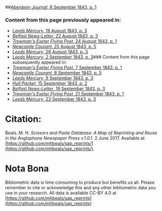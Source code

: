 ##[*Aberdeen Journal*, 6 September 1843, p. 1](https://mhbeals.github.io/sap_html/Aberdeen-Journal/Aberdeen-Journal-6-September-1843-p-1)

### Content from this page previously appeared in:
+ [*Leeds Mercury*, 19 August 1843, p. 3](https://mhbeals.github.io/sap_html/Leeds-Mercury/Leeds-Mercury-19-August-1843-p-3)
+ [*Belfast News-Letter*, 22 August 1843, p. 3](https://mhbeals.github.io/sap_html/Belfast-News-Letter/Belfast-News-Letter-22-August-1843-p-3)
+ [*Trewman's Exeter Flying Post*, 24 August 1843, p. 1](https://mhbeals.github.io/sap_html/Trewman's-Exeter-Flying-Post/Trewman's-Exeter-Flying-Post-24-August-1843-p-1)
+ [*Newcastle Courant*, 25 August 1843, p. 5](https://mhbeals.github.io/sap_html/Newcastle-Courant/Newcastle-Courant-25-August-1843-p-5)
+ [*Leeds Mercury*, 26 August 1843, p. 3](https://mhbeals.github.io/sap_html/Leeds-Mercury/Leeds-Mercury-26-August-1843-p-3)
+ [*Leeds Mercury*, 2 September 1843, p. 3](https://mhbeals.github.io/sap_html/Leeds-Mercury/Leeds-Mercury-2-September-1843-p-3)### Content from this page subsequently appeared in:
+ [*Trewman's Exeter Flying Post*, 7 September 1843, p. 1](https://mhbeals.github.io/sap_html/Trewman's-Exeter-Flying-Post/Trewman's-Exeter-Flying-Post-7-September-1843-p-1)
+ [*Newcastle Courant*, 8 September 1843, p. 5](https://mhbeals.github.io/sap_html/Newcastle-Courant/Newcastle-Courant-8-September-1843-p-5)
+ [*Leeds Mercury*, 9 September 1843, p. 3](https://mhbeals.github.io/sap_html/Leeds-Mercury/Leeds-Mercury-9-September-1843-p-3)
+ [*Hull Packet*, 15 September 1843, p. 2](https://mhbeals.github.io/sap_html/Hull-Packet/Hull-Packet-15-September-1843-p-2)
+ [*Belfast News-Letter*, 19 September 1843, p. 3](https://mhbeals.github.io/sap_html/Belfast-News-Letter/Belfast-News-Letter-19-September-1843-p-3)
+ [*Trewman's Exeter Flying Post*, 21 September 1843, p. 1](https://mhbeals.github.io/sap_html/Trewman's-Exeter-Flying-Post/Trewman's-Exeter-Flying-Post-21-September-1843-p-1)
+ [*Leeds Mercury*, 23 September 1843, p. 3](https://mhbeals.github.io/sap_html/Leeds-Mercury/Leeds-Mercury-23-September-1843-p-3)
                    
# Citation: 

Beals. M. H. *Scissors and Paste Database: A Map of Reprinting and Reuse in the Anglophone Newspaper Press v.1.0.1.* 2 June 2017. Available at [https://github.com/mhbeals/sap_reprints/](https://github.com/mhbeals/sap_reprints/). 
                    
# Nota Bona

Bibliometric data is time consuming to produce but benefits us all. Please remember to cite or acknowledge this and any other bibliometric data you use in your research. All data is available CC-BY 4.0 at [https://github.com/mhbeals/sap_reprints](https://github.com/mhbeals/sap_reprints)